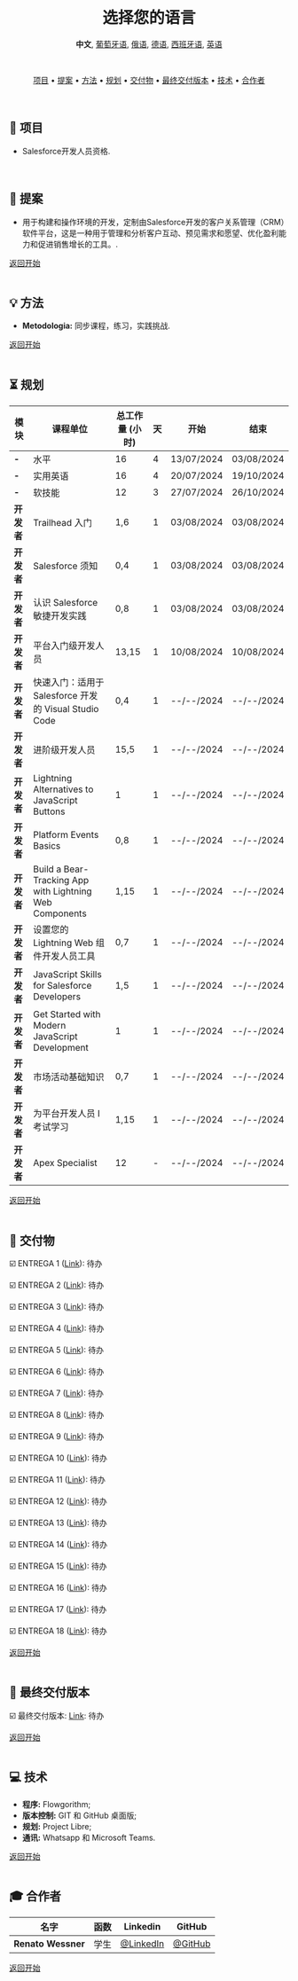 <br>

<h1 align="center">
    <a id="选择您的语言"> 选择您的语言</a>
</h1>
<p align="center">
    <strong>中文</strong>, 
    <a href="https://github.com/renato-wessmer/FAT/blob/main/salesforce_developer/README.md">葡萄牙语</a>, 
    <a href="https://github.com/renato-wessmer/FAT/blob/main/salesforce_developer/README_Russian.md">俄语</a>, 
    <a href="https://github.com/renato-wessmer/FAT/blob/main/salesforce_developer/README_German.md">德语</a>, 
    <a href="https://github.com/renato-wessmer/FAT/blob/main/salesforce_developer/README_Spanish.md">西班牙语</a>, 
    <a href="https://github.com/renato-wessmer/FAT/blob/main/salesforce_developer/README_English.md">英语</a>
</p>

<br>

<p align="center">
  <a href ="#rocket-项目">项目</a>  •
  <a href ="#dart-提案">提案</a>  •
  <a href ="#bulb-方法">方法</a>  •
  <a href ="#hourglass_flowing_sand-规划">规划</a>  •
  <a href ="#calendar-交付物">交付物</a>  •
  <a href ="#camera_flash-最终交付版本">最终交付版本</a>  •
  <a href ="#computer-技术">技术</a>  •
  <a href ="#mortar_board-合作者">合作者</a>
</p>

<br>

## :rocket: 项目

* Salesforce开发人员资格.
<br>

## :dart: 提案

* 用于构建和操作环境的开发，定制由Salesforce开发的客户关系管理（CRM）软件平台，这是一种用于管理和分析客户互动、预见需求和愿望、优化盈利能力和促进销售增长的工具。.

<a href ="#选择您的语言">返回开始</a>  
<br>

## :bulb: 方法

* **Metodologia:** 同步课程，练习，实践挑战.

<a href ="#选择您的语言">返回开始</a>  
<br>

## :hourglass_flowing_sand: 规划
      
|模块|课程单位|总工作量 (小时)|天|开始|结束|
|--------|--------|--------|--------|--------|--------|
|**-**|水平|16|4|13/07/2024|03/08/2024|
|**-**|实用英语|16|4|20/07/2024|19/10/2024|
|**-**|软技能|12|3|27/07/2024|26/10/2024|
|**开发者**|Trailhead 入门|1,6|1|03/08/2024|03/08/2024|
|**开发者**|Salesforce 须知|0,4|1|03/08/2024|03/08/2024|
|**开发者**|认识 Salesforce 敏捷开发实践|0,8|1|03/08/2024|03/08/2024|
|**开发者**|平台入门级开发人员|13,15|1|10/08/2024|10/08/2024|
|**开发者**|快速入门：适用于 Salesforce 开发的 Visual Studio Code|0,4|1|--/--/2024|--/--/2024|
|**开发者**|进阶级开发人员|15,5|1|--/--/2024|--/--/2024|
|**开发者**|Lightning Alternatives to JavaScript Buttons|1|1|--/--/2024|--/--/2024|
|**开发者**|Platform Events Basics|0,8|1|--/--/2024|--/--/2024|
|**开发者**|Build a Bear-Tracking App with Lightning Web Components|1,15|1|--/--/2024|--/--/2024|
|**开发者**|设置您的 Lightning Web 组件开发人员工具|0,7|1|--/--/2024|--/--/2024|
|**开发者**|JavaScript Skills for Salesforce Developers|1,5|1|--/--/2024|--/--/2024|
|**开发者**|Get Started with Modern JavaScript Development|1|1|--/--/2024|--/--/2024|
|**开发者**|市场活动基础知识|0,7|1|--/--/2024|--/--/2024|
|**开发者**|为平台开发人员 I 考试学习|1,15|1|--/--/2024|--/--/2024|
|**开发者**|Apex Specialist|12|-|--/--/2024|--/--/2024|

<a href ="#选择您的语言">返回开始</a>  
<br>

## :calendar: 交付物 

☑️ ENTREGA 1 ([Link](https://github.com/renato-wessmer/FAT/tree/main/salesforce_developer/bases/knowledge_leveling)): 待办<!-- 完成: heavy_check_mark-->

☑️ ENTREGA 2 ([Link](https://github.com/renato-wessmer/FAT/tree/main/salesforce_developer/bases/instrumental_english)): 待办<!-- 完成: heavy_check_mark-->

☑️ ENTREGA 3 ([Link](https://github.com/renato-wessmer/FAT/tree/main/salesforce_developer/bases/soft_skills)): 待办<!-- 完成: heavy_check_mark-->

☑️ ENTREGA 4 ([Link](https://github.com/renato-wessmer/FAT/tree/main/salesforce_developer/salesforce_developer_trails/get_started_with_trailhead)): 待办<!-- 完成: heavy_check_mark-->

☑️ ENTREGA 5 ([Link](https://github.com/renato-wessmer/FAT/tree/main/salesforce_developer/salesforce_developer_trails/get_to_know_salesforce)): 待办<!-- 完成: heavy_check_mark-->

☑️ ENTREGA 6 ([Link](https://github.com/renato-wessmer/FAT/tree/main/salesforce_developer/salesforce_developer_trails/learn_salesforce_agile_practices)): 待办<!-- 完成: heavy_check_mark-->

☑️ ENTREGA 7 ([Link](https://github.com/renato-wessmer/FAT/tree/main/salesforce_developer/salesforce_developer_trails/platform_developer_beginner)): 待办<!-- 完成: heavy_check_mark-->

☑️ ENTREGA 8 ([Link](https://github.com/renato-wessmer/FAT/tree/main/salesforce_developer/salesforce_developer_trails/quick_start_visual_studio_code_for_salesforce_development)): 待办<!-- 完成: heavy_check_mark-->

☑️ ENTREGA 9 ([Link](https://github.com/renato-wessmer/FAT/tree/main/salesforce_developer/salesforce_developer_trails/developer_intermediate)): 待办<!-- 完成: heavy_check_mark-->

☑️ ENTREGA 10 ([Link](https://github.com/renato-wessmer/FAT/tree/main/salesforce_developer/salesforce_developer_trails/lightning_alternatives_to_javascript_buttons)): 待办<!-- 完成: heavy_check_mark-->

☑️ ENTREGA 11 ([Link](https://github.com/renato-wessmer/FAT/tree/main/salesforce_developer/salesforce_developer_trails/platform_events_basics)): 待办<!-- 完成: heavy_check_mark-->

☑️ ENTREGA 12 ([Link](https://github.com/renato-wessmer/FAT/tree/main/salesforce_developer/salesforce_developer_trails/build_a_bear_tracking_app_with_lightning_web_components)): 待办<!-- 完成: heavy_check_mark-->

☑️ ENTREGA 13 ([Link](https://github.com/renato-wessmer/FAT/tree/main/salesforce_developer/salesforce_developer_trails/set_up_your_lightning_web_components_developer_tools)): 待办<!-- 完成: heavy_check_mark-->

☑️ ENTREGA 14 ([Link](https://github.com/renato-wessmer/FAT/tree/main/salesforce_developer/salesforce_developer_trails/javascript_skills_for_salesforce_developers)): 待办<!-- 完成: heavy_check_mark-->

☑️ ENTREGA 15 ([Link](https://github.com/renato-wessmer/FAT/tree/main/salesforce_developer/salesforce_developer_trails/get_started_with_modern_javascript_development)): 待办<!-- 完成: heavy_check_mark-->

☑️ ENTREGA 16 ([Link](https://github.com/renato-wessmer/FAT/tree/main/salesforce_developer/salesforce_developer_trails/campaign_basics)): 待办<!-- 完成: heavy_check_mark-->

☑️ ENTREGA 17 ([Link](https://github.com/renato-wessmer/FAT/tree/main/salesforce_developer/salesforce_developer_trails/study_for_the_platform_developer_i_exam)): 待办<!-- 完成: heavy_check_mark-->

☑️ ENTREGA 18 ([Link](https://github.com/renato-wessmer/FAT/tree/main/salesforce_developer/salesforce_developer_trails/apex_specialist)): 待办<!-- 完成: heavy_check_mark-->

<a href ="#选择您的语言">返回开始</a>  
<br>

## :camera_flash: 最终交付版本

☑️ 最终交付版本: [Link](https://): 待办<!-- 完成: heavy_check_mark-->

<a href ="#选择您的语言">返回开始</a>  
<br> 

## :computer: 技术

* **程序:** Flowgorithm;
* **版本控制:** GIT 和 GitHub 桌面版;
* **规划:** Project Libre;
* **通讯:** Whatsapp 和 Microsoft Teams.

<a href ="#选择您的语言">返回开始</a>  
<br>     
      
## :mortar_board: 合作者

|名字|函数|Linkedin|GitHub|
| -------- |-------- |-------- |-------- |
|**Renato Wessner**|学生|[@LinkedIn](https://www.linkedin.com/in/renato-wessmer-dev-gpti/)|[@GitHub](https://github.com/renato-wessmer)|

<a href ="#选择您的语言">返回开始</a>  
<br>
 